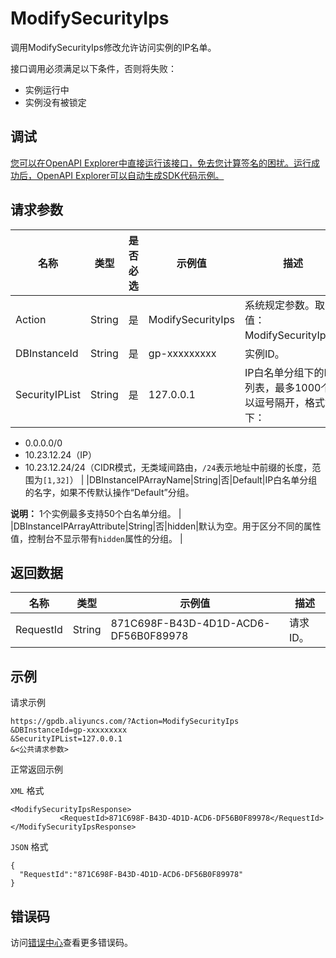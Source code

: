 # ModifySecurityIps

调用ModifySecurityIps修改允许访问实例的IP名单。

接口调用必须满足以下条件，否则将失败：

-   实例运行中
-   实例没有被锁定

## 调试

[您可以在OpenAPI Explorer中直接运行该接口，免去您计算签名的困扰。运行成功后，OpenAPI Explorer可以自动生成SDK代码示例。](https://api.aliyun.com/#product=gpdb&api=ModifySecurityIps&type=RPC&version=2016-05-03)

## 请求参数

|名称|类型|是否必选|示例值|描述|
|--|--|----|---|--|
|Action|String|是|ModifySecurityIps|系统规定参数。取值：ModifySecurityIps。 |
|DBInstanceId|String|是|gp-xxxxxxxxx|实例ID。 |
|SecurityIPList|String|是|127.0.0.1|IP白名单分组下的IP列表，最多1000个，以逗号隔开，格式如下：

 -   0.0.0.0/0
-   10.23.12.24（IP）
-   10.23.12.24/24（CIDR模式，无类域间路由，`/24`表示地址中前缀的长度，范围为`[1,32]`） |
|DBInstanceIPArrayName|String|否|Default|IP白名单分组的名字，如果不传默认操作“Default”分组。

 **说明：** 1个实例最多支持50个白名单分组。 |
|DBInstanceIPArrayAttribute|String|否|hidden|默认为空。用于区分不同的属性值，控制台不显示带有`hidden`属性的分组。 |

## 返回数据

|名称|类型|示例值|描述|
|--|--|---|--|
|RequestId|String|871C698F-B43D-4D1D-ACD6-DF56B0F89978|请求ID。 |

## 示例

请求示例

```
https://gpdb.aliyuncs.com/?Action=ModifySecurityIps
&DBInstanceId=gp-xxxxxxxxx
&SecurityIPList=127.0.0.1
&<公共请求参数>
```

正常返回示例

`XML` 格式

```
<ModifySecurityIpsResponse>
           <RequestId>871C698F-B43D-4D1D-ACD6-DF56B0F89978</RequestId>
</ModifySecurityIpsResponse>
```

`JSON` 格式

```
{
  "RequestId":"871C698F-B43D-4D1D-ACD6-DF56B0F89978"
}
```

## 错误码

访问[错误中心](https://error-center.alibabacloud.com/status/product/gpdb)查看更多错误码。

